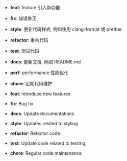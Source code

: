 - **feat**: feature 引入新功能
- **fix**: 错误修正
- **style**: 更新代码样式, 例如使用 clang-format 或 prettier
- **refactor**: 重构代码
- **test**: 测试代码
- **docs**: 更新文档, 例如 README.md
- **perf**: performance 性能优化
- **chore**: 定期代码维护

- **feat**: Introduce new features
- **fix**: Bug fix
- **docs**: Update documentations
- **style**: Updates related to styling
- **refactor**: Refactor code
- **test**: Update code related to testing
- **chore**: Regular code maintenance
